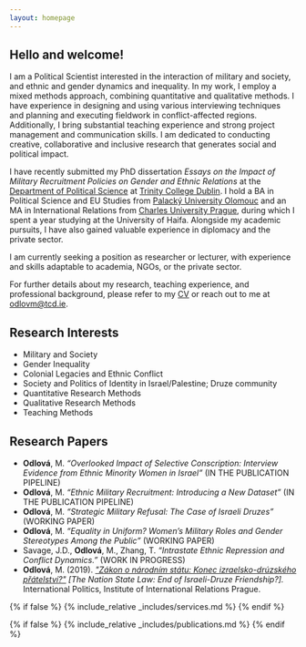 ```yaml
---
layout: homepage
---
```


## Hello and welcome!
I am a Political Scientist interested in the interaction of military and society, and ethnic and gender dynamics and inequality. In my work, I employ a mixed methods approach, combining quantitative and qualitative methods. I have experience in designing and using various interviewing techniques and planning and executing fieldwork in conflict-affected regions. Additionally, I bring substantial teaching experience and strong project management and communication skills. I am dedicated to conducting creative, collaborative and inclusive research that generates social and political impact.

I have recently submitted my PhD dissertation *Essays on the Impact of Military Recruitment Policies on Gender and Ethnic Relations* at the [Department of Political Science](https://www.tcd.ie/Political_Science/) at [Trinity College Dublin](http://tcd.ie). I hold a BA in Political Science and EU Studies from [Palacký University Olomouc](https://www.upol.cz/en/) and an MA in International Relations from [Charles University Prague](https://cuni.cz/UKEN-1.html), during which I spent a year studying at the University of Haifa. Alongside my academic pursuits, I have also gained valuable experience in diplomacy and the private sector.

I am currently seeking a position as researcher or lecturer, with experience and skills adaptable to academia, NGOs, or the private sector.

For further details about my research, teaching experience, and professional background, please refer to my <a href="assets/files/curriculum_vitae.pdf" target="_blank">CV</a> or reach out to me at <a href="mailto:odlovm@tcd.ie">odlovm@tcd.ie</a>.

## Research Interests
- Military and Society
- Gender Inequality
- Colonial Legacies and Ethnic Conflict 
- Society and Politics of Identity in Israel/Palestine; Druze community
- Quantitative Research Methods
- Qualitative Research Methods
- Teaching Methods

## Research Papers
- **Odlová**, M. *“Overlooked Impact of Selective Conscription: Interview Evidence from Ethnic Minority Women in Israel”* (IN THE PUBLICATION PIPELINE)
- **Odlová**, M. *“Ethnic Military Recruitment: Introducing a New Dataset”*  (IN THE PUBLICATION PIPELINE)
- **Odlová**, M. *“Strategic Military Refusal: The Case of Israeli Druzes”* (WORKING PAPER)
- **Odlová**, M. *“Equality in Uniform? Women’s Military Roles and Gender Stereotypes Among the Public”* (WORKING PAPER)
- Savage, J.D., **Odlová**, M., Zhang, T. *“Intrastate Ethnic Repression and Conflict Dynamics.”* (WORK IN PROGRESS)
- **Odlová**, M. (2019). *["Zákon o národním státu: Konec izraelsko-drúzského přátelství?"](https://www.iir.cz/en/zakon-o-narodnim-statu-konec-izraelsko-druzskeho-pratelstvi) [The Nation State Law: End of Israeli-Druze Friendship?].* International Politics, Institute of International Relations Prague.

{% if false %}
  {% include_relative _includes/services.md %}
{% endif %}

{% if false %}
  {% include_relative _includes/publications.md %}
{% endif %}